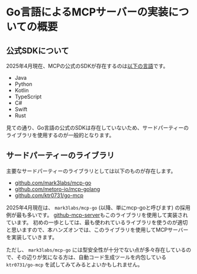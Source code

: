 # Go言語によるMCPサーバーの実装についての概要

## 公式SDKについて

2025年4月現在、MCPの公式のSDKが存在するのは[以下の言語](https://github.com/modelcontextprotocol?q=sdk&type=all&language=&sort=)です。

- Java
- Python
- Kotlin
- TypeScript
- C#
- Swift
- Rust

見ての通り、Go言語の公式のSDKは存在していないため、サードパーティーのライブラリを使用するのが一般的となります。

## サードパーティーのライブラリ

主要なサードパーティーのライブラリとしては以下のものが存在します。

- [github.com/mark3labs/mcp-go](https://github.com/mark3labs/mcp-go)
- [github.com/metoro-io/mcp-golang](https://github.com/metoro-io/mcp-golang)
- [github.com/ktr0731/go-mcp](https://github.com/ktr0731/go-mcp)

2025年4月現在は、 `mark3labs/mcp-go` (以降、単にmcp-goと呼びます) の採用例が最も多いです。
[github-mcp-server](https://github.com/github/github-mcp-server)もこのライブラリを使用して実装されています。
初めの一歩としては、最も使われているライブラリを使うのが適切と思いますので、本ハンズオンでは、このライブラリを使用してMCPサーバーを実装していきます。

ただし、 `mark3labs/mcp-go` には型安全性が十分でない点が多々存在しているので、その辺りが気になる方は、自動コード生成ツールを内包している `ktr0731/go-mcp` を試してみてみるとよいかもしれません。

